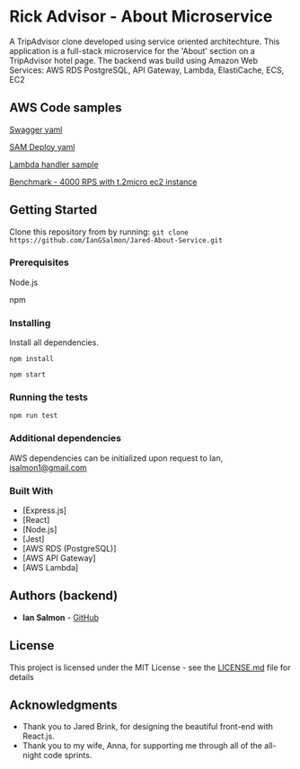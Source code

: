 # Rick Advisor - About Microservice
A TripAdvisor clone developed using service oriented architechture. This application is a full-stack microservice for the 'About' section on a TripAdvisor hotel page. The backend was build using Amazon Web Services: AWS RDS PostgreSQL, API Gateway, Lambda, ElastiCache, ECS, EC2

## AWS Code samples
[Swagger yaml](https://github.com/IanGSalmon/Jared-About-Service/blob/master/sam-app/swagger/aboutService.yaml)

[SAM Deploy yaml](https://github.com/IanGSalmon/Jared-About-Service/blob/master/sam-app/packaged.yaml)

[Lambda handler sample](https://github.com/IanGSalmon/Jared-About-Service/blob/master/sam-app/src/lambda/getHotelById.js)

[Benchmark - 4000 RPS with t.2micro ec2 instance](https://imgur.com/a/HsvVa9k)

## Getting Started

Clone this repository from by running:
`git clone https://github.com/IanGSalmon/Jared-About-Service.git`

### Prerequisites
Node.js

npm

### Installing
Install all dependencies.

`npm install`

`npm start`

### Running the tests

`npm run test`

### Additional dependencies
AWS dependencies can be initialized upon request to Ian, isalmon1@gmail.com

### Built With

* [Express.js]
* [React]
* [Node.js]
* [Jest]
* [AWS RDS (PostgreSQL)]
* [AWS API Gateway]
* [AWS Lambda]

## Authors (backend)

* **Ian Salmon** - [GitHub](https://github.com/IanGSalmon)

## License

This project is licensed under the MIT License - see the [LICENSE.md](LICENSE.md) file for details

## Acknowledgments

* Thank you to Jared Brink, for designing the beautiful front-end with React.js.
* Thank you to my wife, Anna, for supporting me through all of the all-night code sprints.
